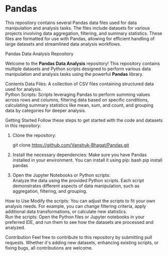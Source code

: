 # Pandas
This repository contains several Pandas data files used for data manipulation and analysis tasks. The files include datasets for various projects involving data aggregation, filtering, and summary statistics. These files are formatted for use with Pandas, allowing for efficient handling of large datasets and streamlined data analysis workflows.

Pandas Data Analysis Repository

Welcome to the **Pandas Data Analysis** repository! This repository contains multiple datasets and Python scripts designed to perform various data manipulation and analysis tasks using the powerful **Pandas** library.

Contents
Data Files: A collection of CSV files containing structured data used for analysis.  
Python Scripts: Scripts leveraging Pandas to perform summing values across rows and columns, filtering data based on specific conditions, calculating summary statistics like mean, sum, and count, and grouping data by categories for deeper analysis.

Getting Started
Follow these steps to get started with the code and datasets in this repository:

1. Clone the repository:
  
   git clone https://github.com/Vanshuk-Bhagat/Pandas.git


2. Install the necessary dependencies:
   Make sure you have Pandas installed in your environment. You can install it using pip:
   bash
   pip install pandas
   

3. Open the Jupyter Notebooks or Python scripts:  
   Analyze the data using the provided Python scripts. Each script demonstrates different aspects of data manipulation, such as aggregation, filtering, and grouping.

How to Use
Modify the scripts: You can adjust the scripts to fit your own analysis needs. For example, you can change filtering criteria, apply additional data transformations, or calculate new statistics.  
Run the scripts: Open the Python files or Jupyter notebooks in your preferred IDE, and run them to see how the datasets are processed and analyzed.

Contribution
Feel free to contribute to this repository by submitting pull requests. Whether it's adding new datasets, enhancing existing scripts, or fixing bugs, all contributions are welcome.

